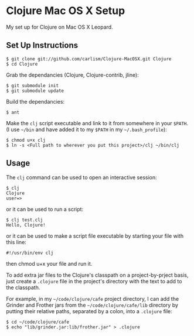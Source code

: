 Clojure Mac OS X Setup
======================

My set up for Clojure on Mac OS X Leopard.

Set Up Instructions
-------------------

	$ git clone git://github.com/carlism/Clojure-MacOSX.git Clojure
	$ cd Clojure

Grab the dependancies (Clojure, Clojure-contrib, jline):

	$ git submodule init
	$ git submodule update

Build the dependancies:
	
	$ ant

Make the `clj` script executable and link to it from somewhere in your `$PATH`. (I use `~/bin` and have added it to my `$PATH` in my `~/.bash_profile`):

	$ chmod u+x clj
	$ ln -s <Full path to wherever you put this project>/clj ~/bin/clj

Usage
-----

The `clj` command can be used to open an interactive session:

	$ clj
	Clojure
	user=> 

or it can be used to run a script:

	$ clj test.clj 
	Hello, Clojure!

or it can be used to make a script file executable by starting your file with this line:

	#!/usr/bin/env clj

then chmod u+x your file and run it.
	
To add extra jar files to the Clojure's classpath on a project-by-prject basis, just create a `.clojure` file in the project's directory with the text to add to the classpath. 

For example, in my `~/code/clojure/cafe` project directory, I can add the Grinder and Frother jars from the `~/code/clojure/cafe/lib` directory by putting their relative paths, separated by a colon, into a `.clojure` file:

	$ cd ~/code/clojure/cafe
	$ echo "lib/grinder.jar:lib/frother.jar" > .clojure
